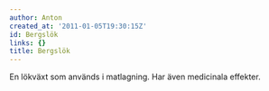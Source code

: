 ```yaml
---
author: Anton
created_at: '2011-01-05T19:30:15Z'
id: Bergslök
links: {}
title: Bergslök
---
```


En lökväxt som används i matlagning. Har även medicinala effekter.
